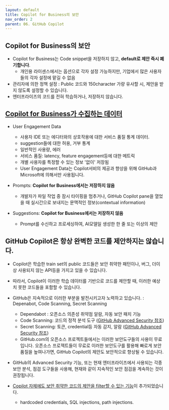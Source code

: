 ```yaml
---
layout: default
title: Copilot for Business의 보안
nav_order: 2
parent: 06. GitHub Copilot
---
```


## Copilot for Business의 보안
- Copilot for Business는 Code snippet을 저장하지 않고, __default로 제안 즉시 폐기합니다__.
    - 개인용 라이센스에서는 옵션으로 각자 설정 가능하지만, 기업에서 많은 사용자들의 각자 설정에 맡길 수 없음
- 관리자에 의한 정책 설정 : Public 코드와 150character 가량 유사할 시, 제안을 받지 않도록 설정할 수 있습니다.
- 엔터프라이즈의 코드를 전혀 학습하거나, 저장하지 않습니다. 


## [Copilot for Business가 수집하는 데이터](https://docs.github.com/en/enterprise-cloud@latest/copilot/overview-of-github-copilot/about-github-copilot-for-business#what-data-does-github-copilot-for-business-collect)
- User Engagement Data
    - 사용자 IDE 또는 에디터와의 상호작용에 대한 서비스 품질 통계 데이터. 
    - suggestion들에 대한 허용, 거부 통계
    - 일반적인 사용량, 에러
    - 서비스 품질: latency, feature engagement등에 대한 메트릭
    - 개별 사용자를 특정할 수 있는 정보 '없이' 저장됨
    - User Engagement Data는 Copilot서비의 제공과 향상을 위해 GitHub과 Microsoft에 의해서만 사용됩니다. 

- Prompts: __Copilot for Business에서는 저장하지 않음__
    - 개발자가 파일 작업 중 잠시 타이핑을 멈추거나, GitHub Copilot pane을 열었을 때 실시간으로 보내지는 문맥적인 정보(contextual information)

- Suggestions: __Copilot for Business에서는 저장하지 않음__
    - Prompt를 수신하고 프로세싱하여, AI모델일 생성한 한 줄 또는 이상의 제안

## GitHub Copilot은 항상 완벽한 코드를 제안하지는 않습니다. 
- Copilot은 학습한 train set의 public 코드들은 보안 취약한 패턴이나, 버그, 더이상 사용되지 않는 API등을 가지고 있을 수 있습니다. 
- 따라서, Copilot이 이러한 학습 데이터를 기반으로 코드를 제안할 때, 이러한 예상치 못한 코드들을 포함할 수 있습니다. 
- GitHub은 지속적으로 이러한 부분을 발전시키고자 노력하고 있습니다. : Depenabot, Code Scanning, Secret Scanning
    - Dependabot : 오픈소스 의존성 취약점 알람, 자동 보안 패치 기능
    - Code Scanning: 코드의 정적 분석 도구 ([GitHub Advanced Security 참조](../Ch5.GitHub%20Advanced%20Security/01.GitHub%EC%9D%98%20%EB%B3%B4%EC%95%88%EA%B8%B0%EB%8A%A5%20%EC%A0%95%EB%A6%AC.md))
    - Secret Scanning: 토큰, credential등 자동 감지, 알람  ([GitHub Advanced Security 참조](../Ch5.GitHub%20Advanced%20Security/01.GitHub%EC%9D%98%20%EB%B3%B4%EC%95%88%EA%B8%B0%EB%8A%A5%20%EC%A0%95%EB%A6%AC.md))
    - GitHub.com의 오픈소스 프로젝트들에서는 이러한 보안도구들의 사용이 무료 입니다. 오픈소스 프로젝트들이 무료로 이러한 보안도구를 활용해 빠로게 보안 품질을 높여나가면, GitHub Copilot의 제안도 보안적으로 향상될 수 있습니다. 
- GitHub의 Advanced Security 기능, 또는 현재 엔터프라이즈에서 사용되는 각종 보안 분석, 점검 도구들을 사용해, 현재와 같이 지속적인 보안 점검을 계속하는 것이 권장됩니다.
- [Copilot 자체에도 보안 취약한 코드의 제안을 filter할 수 있는 기능](https://github.blog/2023-02-14-github-copilot-now-has-a-better-ai-model-and-new-capabilities/)이 추가되었습니다.

    -  hardcoded credentials, SQL injections, path injections. 

